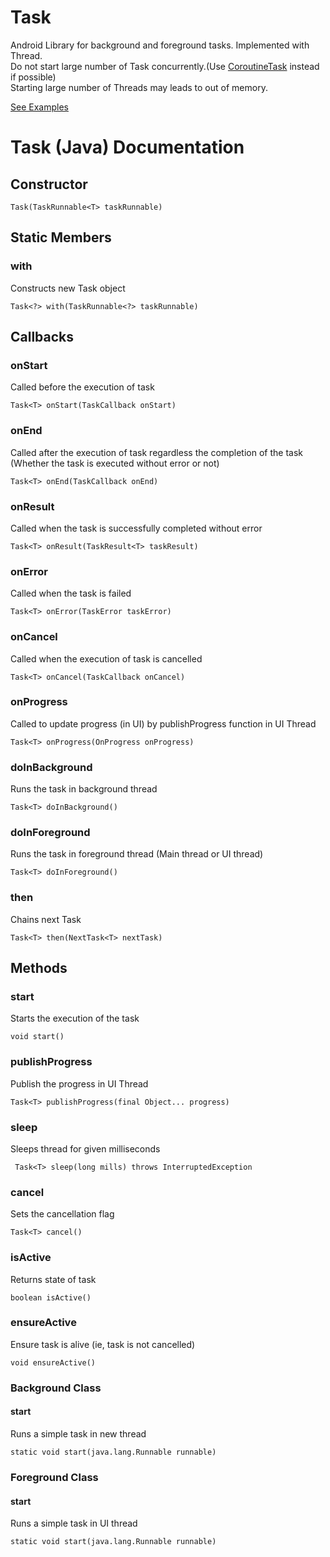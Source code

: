 # Task
Android Library for background and foreground tasks. Implemented with Thread.<br>
Do not start large number of Task concurrently.(Use [CoroutineTask](../coroutinetask) instead if possible)<br>
Starting large number of Threads may leads to out of memory.

 [See Examples](../../README.md)

# Task (Java) Documentation

## Constructor
```
Task(TaskRunnable<T> taskRunnable)
```

## Static Members
### with
Constructs new Task object
```
Task<?> with(TaskRunnable<?> taskRunnable)
```

## Callbacks

### onStart
Called before the execution of task
```
Task<T> onStart(TaskCallback onStart)
```

### onEnd
Called after the execution of task regardless the completion of the task (Whether the task is executed without error or not)
```
Task<T> onEnd(TaskCallback onEnd)
```

### onResult
Called when the task is successfully completed without error

```
Task<T> onResult(TaskResult<T> taskResult)
```

### onError
Called when the task is failed
```
Task<T> onError(TaskError taskError)
```

### onCancel
Called when the execution of task is cancelled
```
Task<T> onCancel(TaskCallback onCancel) 
```

### onProgress
Called to update progress (in UI) by publishProgress function in UI Thread
```
Task<T> onProgress(OnProgress onProgress)
```

### doInBackground
Runs the task in background thread
```
Task<T> doInBackground()
```

### doInForeground
Runs the task in foreground thread (Main thread or UI thread)
```
Task<T> doInForeground()
```

### then
Chains next Task
```
Task<T> then(NextTask<T> nextTask)
```

## Methods

### start
Starts the execution of the task
```
void start()
```

### publishProgress
Publish the progress in UI Thread
```
Task<T> publishProgress(final Object... progress)
```

### sleep
Sleeps thread for given milliseconds
```
 Task<T> sleep(long mills) throws InterruptedException
```

### cancel
Sets the cancellation flag
```
Task<T> cancel()
```

### isActive
Returns state of task
```
boolean isActive()
```

### ensureActive
Ensure task is alive (ie, task is not cancelled)
```
void ensureActive()
```

### Background Class
#### start
Runs a simple task in new thread
```
static void start(java.lang.Runnable runnable)
```

### Foreground Class
#### start
Runs a simple task in UI thread
```
static void start(java.lang.Runnable runnable)
```